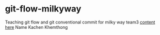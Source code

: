 # git-flow-milkyway
Teaching git flow and git conventional commit for milky way team3 [content here](https://github.com/boytur/git-flow-milkyway/wiki)
Name Kachen Khemthong
